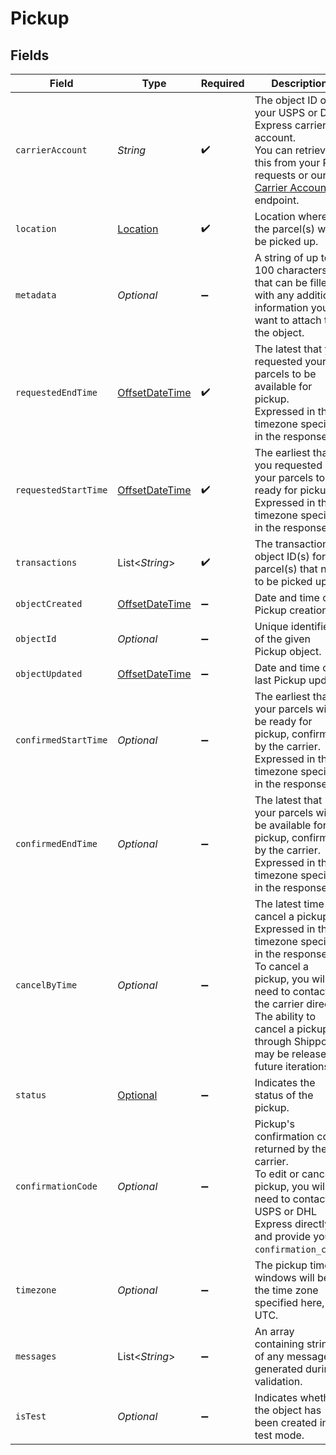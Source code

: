 # Pickup


## Fields

| Field                                                                                                                                                                                                                                             | Type                                                                                                                                                                                                                                              | Required                                                                                                                                                                                                                                          | Description                                                                                                                                                                                                                                       | Example                                                                                                                                                                                                                                           |
| ------------------------------------------------------------------------------------------------------------------------------------------------------------------------------------------------------------------------------------------------- | ------------------------------------------------------------------------------------------------------------------------------------------------------------------------------------------------------------------------------------------------- | ------------------------------------------------------------------------------------------------------------------------------------------------------------------------------------------------------------------------------------------------- | ------------------------------------------------------------------------------------------------------------------------------------------------------------------------------------------------------------------------------------------------- | ------------------------------------------------------------------------------------------------------------------------------------------------------------------------------------------------------------------------------------------------- |
| `carrierAccount`                                                                                                                                                                                                                                  | *String*                                                                                                                                                                                                                                          | :heavy_check_mark:                                                                                                                                                                                                                                | The object ID of your USPS or DHL Express carrier account. <br/>You can retrieve this from your Rate requests or our <a href="#tag/Carrier-Accounts/">Carrier Accounts</a> endpoint.                                                              | adcfdddf8ec64b84ad22772bce3ea37a                                                                                                                                                                                                                  |
| `location`                                                                                                                                                                                                                                        | [Location](../../models/components/Location.md)                                                                                                                                                                                                   | :heavy_check_mark:                                                                                                                                                                                                                                | Location where the parcel(s) will be picked up.                                                                                                                                                                                                   |                                                                                                                                                                                                                                                   |
| `metadata`                                                                                                                                                                                                                                        | *Optional<String>*                                                                                                                                                                                                                                | :heavy_minus_sign:                                                                                                                                                                                                                                | A string of up to 100 characters that can be filled with any additional information you <br/>want to attach to the object.                                                                                                                        |                                                                                                                                                                                                                                                   |
| `requestedEndTime`                                                                                                                                                                                                                                | [OffsetDateTime](https://docs.oracle.com/javase/8/docs/api/java/time/OffsetDateTime.html)                                                                                                                                                         | :heavy_check_mark:                                                                                                                                                                                                                                | The latest that you requested your parcels to be available for pickup. <br/>Expressed in the timezone specified in the response.                                                                                                                  |                                                                                                                                                                                                                                                   |
| `requestedStartTime`                                                                                                                                                                                                                              | [OffsetDateTime](https://docs.oracle.com/javase/8/docs/api/java/time/OffsetDateTime.html)                                                                                                                                                         | :heavy_check_mark:                                                                                                                                                                                                                                | The earliest that you requested your parcels to be ready for pickup. <br/>Expressed in the timezone specified in the response.                                                                                                                    |                                                                                                                                                                                                                                                   |
| `transactions`                                                                                                                                                                                                                                    | List<*String*>                                                                                                                                                                                                                                    | :heavy_check_mark:                                                                                                                                                                                                                                | The transaction(s) object ID(s) for the parcel(s) that need to be picked up.                                                                                                                                                                      | [<br/>"adcfdddf8ec64b84ad22772bce3ea37a"<br/>]                                                                                                                                                                                                    |
| `objectCreated`                                                                                                                                                                                                                                   | [OffsetDateTime](https://docs.oracle.com/javase/8/docs/api/java/time/OffsetDateTime.html)                                                                                                                                                         | :heavy_minus_sign:                                                                                                                                                                                                                                | Date and time of Pickup creation.                                                                                                                                                                                                                 |                                                                                                                                                                                                                                                   |
| `objectId`                                                                                                                                                                                                                                        | *Optional<String>*                                                                                                                                                                                                                                | :heavy_minus_sign:                                                                                                                                                                                                                                | Unique identifier of the given Pickup object.                                                                                                                                                                                                     |                                                                                                                                                                                                                                                   |
| `objectUpdated`                                                                                                                                                                                                                                   | [OffsetDateTime](https://docs.oracle.com/javase/8/docs/api/java/time/OffsetDateTime.html)                                                                                                                                                         | :heavy_minus_sign:                                                                                                                                                                                                                                | Date and time of last Pickup update.                                                                                                                                                                                                              |                                                                                                                                                                                                                                                   |
| `confirmedStartTime`                                                                                                                                                                                                                              | *Optional<String>*                                                                                                                                                                                                                                | :heavy_minus_sign:                                                                                                                                                                                                                                | The earliest that your parcels will be ready for pickup, confirmed by the carrier. <br/>Expressed in the timezone specified in the response.                                                                                                      | 2020-05-09T12:00:00Z                                                                                                                                                                                                                              |
| `confirmedEndTime`                                                                                                                                                                                                                                | *Optional<String>*                                                                                                                                                                                                                                | :heavy_minus_sign:                                                                                                                                                                                                                                | The latest that your parcels will be available for pickup, confirmed by the carrier. <br/>Expressed in the timezone specified in the response.                                                                                                    | 2020-05-09T23:59:59.999Z                                                                                                                                                                                                                          |
| `cancelByTime`                                                                                                                                                                                                                                    | *Optional<String>*                                                                                                                                                                                                                                | :heavy_minus_sign:                                                                                                                                                                                                                                | The latest time to cancel a pickup. Expressed in the timezone specified in the response. <br/>To cancel a pickup, you will need to contact the carrier directly. <br/>The ability to cancel a pickup through Shippo may be released in future iterations. | 2020-05-09T08:00:00Z                                                                                                                                                                                                                              |
| `status`                                                                                                                                                                                                                                          | [Optional<PickupStatus>](../../models/components/PickupStatus.md)                                                                                                                                                                                 | :heavy_minus_sign:                                                                                                                                                                                                                                | Indicates the status of the pickup.                                                                                                                                                                                                               | CONFIRMED                                                                                                                                                                                                                                         |
| `confirmationCode`                                                                                                                                                                                                                                | *Optional<String>*                                                                                                                                                                                                                                | :heavy_minus_sign:                                                                                                                                                                                                                                | Pickup's confirmation code returned by the carrier. <br/>To edit or cancel a pickup, you will need to contact USPS or DHL Express directly and provide your `confirmation_code`.                                                                  | WTC310058750                                                                                                                                                                                                                                      |
| `timezone`                                                                                                                                                                                                                                        | *Optional<String>*                                                                                                                                                                                                                                | :heavy_minus_sign:                                                                                                                                                                                                                                | The pickup time windows will be in the time zone specified here, not UTC.                                                                                                                                                                         | US/Pacific                                                                                                                                                                                                                                        |
| `messages`                                                                                                                                                                                                                                        | List<*String*>                                                                                                                                                                                                                                    | :heavy_minus_sign:                                                                                                                                                                                                                                | An array containing strings of any messages generated during validation.                                                                                                                                                                          | []                                                                                                                                                                                                                                                |
| `isTest`                                                                                                                                                                                                                                          | *Optional<Boolean>*                                                                                                                                                                                                                               | :heavy_minus_sign:                                                                                                                                                                                                                                | Indicates whether the object has been created in test mode.                                                                                                                                                                                       |                                                                                                                                                                                                                                                   |